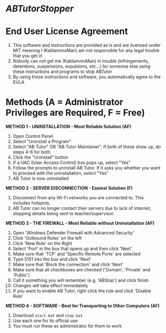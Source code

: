 # _ABTutorStopper_


# End User License Agreement
1. This software and instructions are provided as is and are licensed under MIT meaning I (KablammoMan) am not responsible for any legal trouble that you get in
2. Nobody can not get me (KablammoMan) in trouble (infringements, detentions, suspensions, expulsions, etc...) for someone else using these instructions and programs to stop ABTutor
3. By using these instructions and software, you automatically agree to the EULA

# Methods (A = Administrator Privileges are Required, F = Free)
**METHOD 1 - UNINSTALLATION - Most Reliable Solution (AF)**
1. Open Control Panel
2. Select "Uninstall a Program"
3. Select "AB Tutor" OR "AB Tutor Maintainer". If both of these show up, do steps 4-6 for both.
4. Click the "Uninstall" button
5. If a UAC (User Access Control) box pops up, select "Yes"
6. Follow the prompts to uninstall AB Tutor. If it asks you whether you want to proceed with the uninstallation, select "Yes"
7. AB Tutor is now uninstalled

**METHOD 2 - SERVER DISCONNECTION - Easiest Solution (F)**
1. Disconnect from any Wi-Fi networks you are connected to. This includes hotspots.
2. AB Tutor can no longer contact their servers due to lack of internet, stopping details being sent to teacher/supervisor.

**METHOD 3 - THE FIREWALL - Most Reliable without Uninstallation (AF)**
1. Open 'Windows Defender Firewall with Advanced Security'
2. Click 'Outbound Rules' on the left
3. Click 'New Rule' on the Right
4. Select 'Port' in the box that opens up and then click 'Next'
5. Make sure that 'TCP' and 'Specific Remote Ports' are selected
6. Type 5151 into the box and click 'Next'
7. Make sure that 'Block the connection' and click 'Next'
8. Make sure that all checkboxes are checked ('Domain', 'Private' and 'Public')
9. Call it something you will remember (e.g. 'ABStop') and click finish
10. Changes will take effect immediately
11. If you want to enable AB Tutor, right click the rule and click 'Disable Rule'

**METHOD 4 - SOFTWARE - Best for Transporting to Other Computers (AF)**
1. Download `start.bat` and `stop.bat`
2. Use each one for its official use
3. You must run these as administrator for them to work
